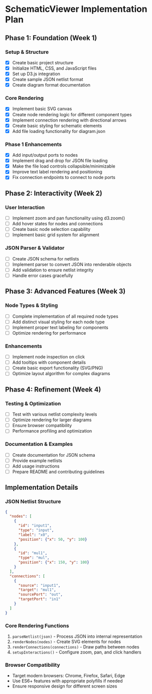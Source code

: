 # SchematicViewer Implementation Plan

## Phase 1: Foundation (Week 1)

### Setup & Structure
- [x] Create basic project structure
- [x] Initialize HTML, CSS, and JavaScript files
- [x] Set up D3.js integration
- [x] Create sample JSON netlist format
- [x] Create diagram format documentation

### Core Rendering
- [x] Implement basic SVG canvas
- [x] Create node rendering logic for different component types
- [x] Implement connection rendering with directional arrows
- [x] Create basic styling for schematic elements
- [x] Add file loading functionality for diagram.json

### Phase 1 Enhancements
- [x] Add input/output ports to nodes
- [x] Implement drag and drop for JSON file loading
- [x] Make the file load controls collapsible/minimizable
- [x] Improve text label rendering and positioning
- [x] Fix connection endpoints to connect to node ports

## Phase 2: Interactivity (Week 2)

### User Interaction
- [ ] Implement zoom and pan functionality using d3.zoom()
- [ ] Add hover states for nodes and connections
- [ ] Create basic node selection capability
- [ ] Implement basic grid system for alignment

### JSON Parser & Validator
- [ ] Create JSON schema for netlists
- [ ] Implement parser to convert JSON into renderable objects
- [ ] Add validation to ensure netlist integrity
- [ ] Handle error cases gracefully

## Phase 3: Advanced Features (Week 3)

### Node Types & Styling
- [ ] Complete implementation of all required node types
- [ ] Add distinct visual styling for each node type
- [ ] Implement proper text labeling for components
- [ ] Optimize rendering for performance

### Enhancements
- [ ] Implement node inspection on click
- [ ] Add tooltips with component details
- [ ] Create basic export functionality (SVG/PNG)
- [ ] Optimize layout algorithm for complex diagrams

## Phase 4: Refinement (Week 4)

### Testing & Optimization
- [ ] Test with various netlist complexity levels
- [ ] Optimize rendering for larger diagrams
- [ ] Ensure browser compatibility
- [ ] Performance profiling and optimization

### Documentation & Examples
- [ ] Create documentation for JSON schema
- [ ] Provide example netlists
- [ ] Add usage instructions
- [ ] Prepare README and contributing guidelines

## Implementation Details

### JSON Netlist Structure
```json
{
  "nodes": [
    {
      "id": "input1",
      "type": "input",
      "label": "x0",
      "position": {"x": 50, "y": 100}
    },
    {
      "id": "mul1",
      "type": "mul",
      "position": {"x": 150, "y": 100}
    }
  ],
  "connections": [
    {
      "source": "input1",
      "target": "mul1",
      "sourcePort": "out",
      "targetPort": "in1"
    }
  ]
}
```

### Core Rendering Functions
1. `parseNetlist(json)` - Process JSON into internal representation
2. `renderNodes(nodes)` - Create SVG elements for nodes
3. `renderConnections(connections)` - Draw paths between nodes
4. `setupInteractions()` - Configure zoom, pan, and click handlers

### Browser Compatibility
- Target modern browsers: Chrome, Firefox, Safari, Edge
- Use ES6+ features with appropriate polyfills if needed
- Ensure responsive design for different screen sizes